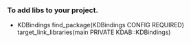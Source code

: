 ### To add libs to your project.
- KDBindings
find_package(KDBindings CONFIG REQUIRED)
target_link_libraries(main PRIVATE KDAB::KDBindings)
